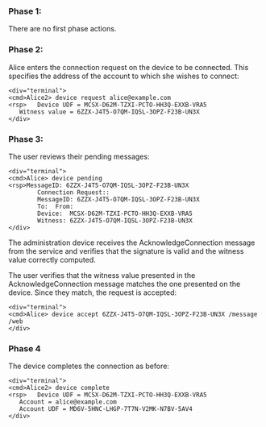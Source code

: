 
### Phase 1:

There are no first phase actions.

### Phase 2:

Alice enters the connection request on the device to be connected. This specifies the 
address of the account to which she wishes to connect:


~~~~
<div="terminal">
<cmd>Alice2> device request alice@example.com
<rsp>   Device UDF = MCSX-D62M-TZXI-PCTO-HH3Q-EXXB-VRA5
   Witness value = 6ZZX-J4T5-O7QM-IQSL-3OPZ-F23B-UN3X
</div>
~~~~


### Phase 3:

The user reviews their pending messages:


~~~~
<div="terminal">
<cmd>Alice> device pending
<rsp>MessageID: 6ZZX-J4T5-O7QM-IQSL-3OPZ-F23B-UN3X
        Connection Request::
        MessageID: 6ZZX-J4T5-O7QM-IQSL-3OPZ-F23B-UN3X
        To:  From: 
        Device:  MCSX-D62M-TZXI-PCTO-HH3Q-EXXB-VRA5
        Witness: 6ZZX-J4T5-O7QM-IQSL-3OPZ-F23B-UN3X
</div>
~~~~

The administration device receives the AcknowledgeConnection message from the service 
and verifies that the signature is valid and the witness value correctly computed.

The user verifies that the witness value presented in the AcknowledgeConnection message
matches the one presented on the device. Since they match, the request is accepted:


~~~~
<div="terminal">
<cmd>Alice> device accept 6ZZX-J4T5-O7QM-IQSL-3OPZ-F23B-UN3X /message /web
</div>
~~~~

### Phase 4

The device completes the connection as before:


~~~~
<div="terminal">
<cmd>Alice2> device complete
<rsp>   Device UDF = MCSX-D62M-TZXI-PCTO-HH3Q-EXXB-VRA5
   Account = alice@example.com
   Account UDF = MD6V-5HNC-LHGP-7T7N-V2MK-N7BV-5AV4
</div>
~~~~

